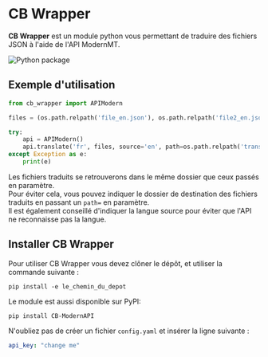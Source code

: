 # CB Wrapper
**CB Wrapper** est un module python vous permettant de traduire des fichiers JSON à l'aide de l'API ModernMT.

![Python package](https://github.com/Leynaic/CB-Test-Technique/workflows/Python%20package/badge.svg?branch=main)

## Exemple d'utilisation
```python
from cb_wrapper import APIModern

files = (os.path.relpath('file_en.json'), os.path.relpath('file2_en.json'))

try:
    api = APIModern()
    api.translate('fr', files, source='en', path=os.path.relpath('translated'))
except Exception as e:
    print(e)
```

Les fichiers traduits se retrouverons dans le même dossier que ceux passés en paramètre. \
Pour éviter cela, vous pouvez indiquer le dossier de destination des fichiers traduits en passant un `path=` en paramètre. \
Il est également conseillé d'indiquer la langue source pour éviter que l'API ne reconnaisse pas la langue.

## Installer CB Wrapper

Pour utiliser CB Wrapper vous devez clôner le dépôt, et utiliser la commande suivante :

```console
pip install -e le_chemin_du_depot
```

Le module est aussi disponible sur PyPI:

```console
pip install CB-ModernAPI
```

N'oubliez pas de créer un fichier `config.yaml` et insérer la ligne suivante :
```yaml
api_key: "change me"
```
